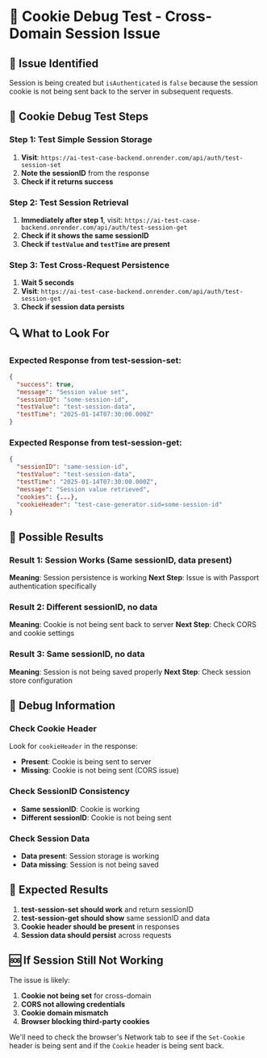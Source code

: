 # 🍪 Cookie Debug Test - Cross-Domain Session Issue

## 🚨 Issue Identified

Session is being created but `isAuthenticated` is `false` because the session cookie is not being sent back to the server in subsequent requests.

## 🧪 Cookie Debug Test Steps

### Step 1: Test Simple Session Storage

1. **Visit**: `https://ai-test-case-backend.onrender.com/api/auth/test-session-set`
2. **Note the sessionID** from the response
3. **Check if it returns success**

### Step 2: Test Session Retrieval

1. **Immediately after step 1**, visit: `https://ai-test-case-backend.onrender.com/api/auth/test-session-get`
2. **Check if it shows the same sessionID**
3. **Check if `testValue` and `testTime` are present**

### Step 3: Test Cross-Request Persistence

1. **Wait 5 seconds**
2. **Visit**: `https://ai-test-case-backend.onrender.com/api/auth/test-session-get`
3. **Check if session data persists**

## 🔍 What to Look For

### Expected Response from test-session-set:

```json
{
  "success": true,
  "message": "Session value set",
  "sessionID": "some-session-id",
  "testValue": "test-session-data",
  "testTime": "2025-01-14T07:30:00.000Z"
}
```

### Expected Response from test-session-get:

```json
{
  "sessionID": "same-session-id",
  "testValue": "test-session-data",
  "testTime": "2025-01-14T07:30:00.000Z",
  "message": "Session value retrieved",
  "cookies": {...},
  "cookieHeader": "test-case-generator.sid=some-session-id"
}
```

## 🐛 Possible Results

### Result 1: Session Works (Same sessionID, data present)

**Meaning**: Session persistence is working
**Next Step**: Issue is with Passport authentication specifically

### Result 2: Different sessionID, no data

**Meaning**: Cookie is not being sent back to server
**Next Step**: Check CORS and cookie settings

### Result 3: Same sessionID, no data

**Meaning**: Session is not being saved properly
**Next Step**: Check session store configuration

## 🔧 Debug Information

### Check Cookie Header

Look for `cookieHeader` in the response:

- **Present**: Cookie is being sent to server
- **Missing**: Cookie is not being sent (CORS issue)

### Check SessionID Consistency

- **Same sessionID**: Cookie is working
- **Different sessionID**: Cookie is not being sent

### Check Session Data

- **Data present**: Session storage is working
- **Data missing**: Session is not being saved

## 🎯 Expected Results

1. **test-session-set should work** and return sessionID
2. **test-session-get should show** same sessionID and data
3. **Cookie header should be present** in responses
4. **Session data should persist** across requests

## 🆘 If Session Still Not Working

The issue is likely:

1. **Cookie not being set** for cross-domain
2. **CORS not allowing credentials**
3. **Cookie domain mismatch**
4. **Browser blocking third-party cookies**

We'll need to check the browser's Network tab to see if the `Set-Cookie` header is being sent and if the `Cookie` header is being sent back.
